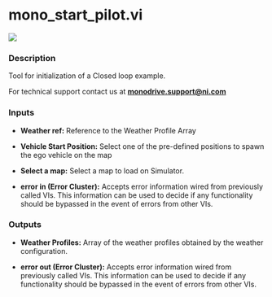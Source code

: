 # mono_start_pilot.vi

<p class="img_container">
<img class="lg_img" src="../mono_start_pilot.png"/>
</p>

### Description

Tool for initialization of a Closed loop example.

For technical support contact us at <b>monodrive.support@ni.com</b> 

### Inputs

- **Weather ref:**  Reference to the Weather Profile Array

- **Vehicle  Start Position:**   Select one of the pre-defined positions to spawn the ego vehicle on the map

- **Select a map:**  Select a map to load on Simulator. 

- **error in (Error Cluster):** Accepts error information wired from previously called VIs. This information can be used to decide if any functionality should be bypassed in the event of errors from other VIs. 

### Outputs

- **Weather Profiles:**  Array of the weather profiles obtained by the weather configuration.

- **error out (Error Cluster):** Accepts error information wired from previously called VIs. This information can be used to decide if any functionality should be bypassed in the event of errors from other VIs. 

<p>&nbsp;</p>

